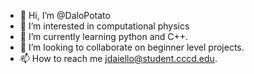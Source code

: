 - 👋 Hi, I’m @DaloPotato
- 👀 I’m interested in computational physics
- 🌱 I’m currently learning python and C++.
- 💞️ I’m looking to collaborate on beginner level projects.
- 📫 How to reach me jdaiello@student.cccd.edu.

<!---
DaloPotato/DaloPotato is a ✨ special ✨ repository because its `README.md` (this file) appears on your GitHub profile.
You can click the Preview link to take a look at your changes.
--->
